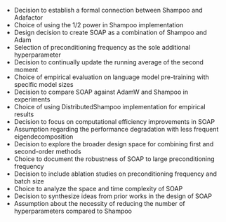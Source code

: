 - Decision to establish a formal connection between Shampoo and Adafactor
- Choice of using the 1/2 power in Shampoo implementation
- Design decision to create SOAP as a combination of Shampoo and Adam
- Selection of preconditioning frequency as the sole additional hyperparameter
- Decision to continually update the running average of the second moment
- Choice of empirical evaluation on language model pre-training with specific model sizes
- Decision to compare SOAP against AdamW and Shampoo in experiments
- Choice of using DistributedShampoo implementation for empirical results
- Decision to focus on computational efficiency improvements in SOAP
- Assumption regarding the performance degradation with less frequent eigendecomposition
- Decision to explore the broader design space for combining first and second-order methods
- Choice to document the robustness of SOAP to large preconditioning frequency
- Decision to include ablation studies on preconditioning frequency and batch size
- Choice to analyze the space and time complexity of SOAP
- Decision to synthesize ideas from prior works in the design of SOAP
- Assumption about the necessity of reducing the number of hyperparameters compared to Shampoo